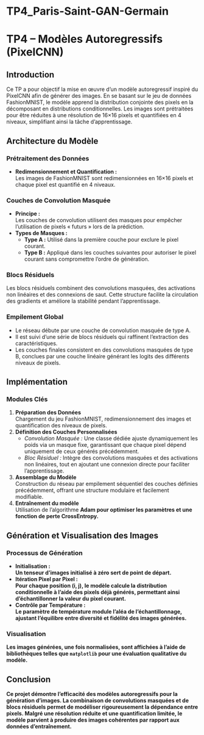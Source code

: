 # TP4_Paris-Saint-GAN-Germain
# TP4 – Modèles Autoregressifs (PixelCNN)

## Introduction
Ce TP a pour objectif la mise en œuvre d’un modèle autoregressif inspiré du PixelCNN afin de générer des images. En se basant sur le jeu de données FashionMNIST, le modèle apprend la distribution conjointe des pixels en la décomposant en distributions conditionnelles. Les images sont prétraitées pour être réduites à une résolution de 16×16 pixels et quantifiées en 4 niveaux, simplifiant ainsi la tâche d’apprentissage.

## Architecture du Modèle

### Prétraitement des Données
- **Redimensionnement et Quantification :**  
  Les images de FashionMNIST sont redimensionnées en 16×16 pixels et chaque pixel est quantifié en 4 niveaux.

### Couches de Convolution Masquée
- **Principe :**  
  Les couches de convolution utilisent des masques pour empêcher l’utilisation de pixels « futurs » lors de la prédiction.
- **Types de Masques :**
  - **Type A :** Utilisé dans la première couche pour exclure le pixel courant.
  - **Type B :** Appliqué dans les couches suivantes pour autoriser le pixel courant sans compromettre l’ordre de génération.

### Blocs Résiduels
Les blocs résiduels combinent des convolutions masquées, des activations non linéaires et des connexions de saut. Cette structure facilite la circulation des gradients et améliore la stabilité pendant l’apprentissage.

### Empilement Global
- Le réseau débute par une couche de convolution masquée de type A.
- Il est suivi d’une série de blocs résiduels qui raffinent l’extraction des caractéristiques.
- Les couches finales consistent en des convolutions masquées de type B, conclues par une couche linéaire générant les logits des différents niveaux de pixels.

## Implémentation

### Modules Clés
1. **Préparation des Données**  
   Chargement du jeu FashionMNIST, redimensionnement des images et quantification des niveaux de pixels.
2. **Définition des Couches Personnalisées**  
   - *Convolution Masquée :* Une classe dédiée ajuste dynamiquement les poids via un masque fixe, garantissant que chaque pixel dépend uniquement de ceux générés précédemment.  
   - *Bloc Résiduel :* Intègre des convolutions masquées et des activations non linéaires, tout en ajoutant une connexion directe pour faciliter l’apprentissage.
3. **Assemblage du Modèle**  
   Construction du réseau par empilement séquentiel des couches définies précédemment, offrant une structure modulaire et facilement modifiable.
4. **Entraînement du modèle**  
   Utilisation de l’algorithme <b>Adam<b> pour optimiser les paramètres et une fonction de perte <b>CrossEntropy<b>.
   
## Génération et Visualisation des Images

### Processus de Génération
- **Initialisation :**  
  Un tenseur d’images initialisé à zéro sert de point de départ.
- **Itération Pixel par Pixel :**  
  Pour chaque position (i, j), le modèle calcule la distribution conditionnelle à l’aide des pixels déjà générés, permettant ainsi d’échantillonner la valeur du pixel courant.
- **Contrôle par Température :**  
  Le paramètre de température module l’aléa de l’échantillonnage, ajustant l’équilibre entre diversité et fidélité des images générées.

### Visualisation
Les images générées, une fois normalisées, sont affichées à l’aide de bibliothèques telles que `matplotlib` pour une évaluation qualitative du modèle.

## Conclusion
Ce projet démontre l’efficacité des modèles autoregressifs pour la génération d’images. La combinaison de convolutions masquées et de blocs résiduels permet de modéliser rigoureusement la dépendance entre pixels. Malgré une résolution réduite et une quantification limitée, le modèle parvient à produire des images cohérentes par rapport aux données d’entraînement.
